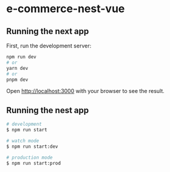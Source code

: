 # e-commerce-nest-vue

## Running the next app
First, run the development server:
```bash
npm run dev
# or
yarn dev
# or
pnpm dev
```

Open [http://localhost:3000](http://localhost:3000) with your browser to see the result.

## Running the nest app
```bash
# development
$ npm run start

# watch mode
$ npm run start:dev

# production mode
$ npm run start:prod
```
